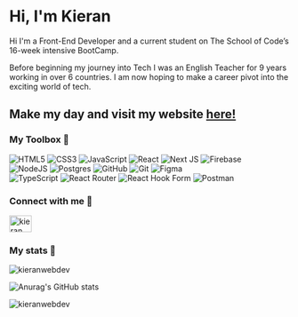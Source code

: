 # Hi, I'm Kieran 

Hi I'm a Front-End Developer and a current student on The School of Code’s 16-week intensive BootCamp. 

Before beginning my journey into Tech I was an English Teacher for 9 years working in over 6 countries. I am now hoping to make a career pivot into the exciting world of tech.

## Make my day and visit my website <a href="https://kieran-gill-portfolio.netlify.app/" target="_blank" rel="noreferrer">here!</a>

<!-- ### About me

- I began coding during the COVID lockdown and quickly fell in love with it after I managed to center my first div. Since then I have been on an exciting learning journey full of exhilarating peaks and character-building troughs (cant't have one without the other). I am proud of my resilience, grit and determination. I always show up and put in my best effort every day. I understand that consistency is key, as two or three baby steps each day will soon add up to giant gains over time. 

- I work well in a team and I feel that a lot of the skills I have learned during my teaching career are relevant to working in a tech team. I can create a warm, supportive and friendly atmosphere to work, learn and play in. 

- During my time at the School of Code I have really loved the joys of sharing the wins and small triumphs with my teams and coding partners, as well as supporting each other during the inevitable roadblocks. 

- My hobbies include running, resistance training, reading, gaming and playing fetch with my favourite canine, Dori. I enjoy travelling and exploring new worlds, but to be honest, as I get deeper into my thirties, my perfect evening simply involves lounging on a sofa whilst watching a good movie with my girlfriend. -->


<!-- You can reach me on linkedIn through the link below:
https://www.linkedin.com/in/kieran-gill-b98b38229/ -->

<!-- 
<h3 align="center">A passionate frontend developer from India</h3> -->

### My Toolbox 🧰

![HTML5](https://img.shields.io/badge/html5-%23E34F26.svg?style=for-the-badge&logo=html5&logoColor=white)  ![CSS3](https://img.shields.io/badge/css3-%231572B6.svg?style=for-the-badge&logo=css3&logoColor=white)  ![JavaScript](https://img.shields.io/badge/javascript-%23323330.svg?style=for-the-badge&logo=javascript&logoColor=%23F7DF1E)  ![React](https://img.shields.io/badge/react-%2320232a.svg?style=for-the-badge&logo=react&logoColor=%2361DAFB)  ![Next JS](https://img.shields.io/badge/Next-black?style=for-the-badge&logo=next.js&logoColor=white) ![Firebase](https://img.shields.io/badge/firebase-%23039BE5.svg?style=for-the-badge&logo=firebase) 
<br>
![NodeJS](https://img.shields.io/badge/node.js-6DA55F?style=for-the-badge&logo=node.js&logoColor=white)  ![Postgres](https://img.shields.io/badge/postgres-%23316192.svg?style=for-the-badge&logo=postgresql&logoColor=white)  ![GitHub](https://img.shields.io/badge/github-%23121011.svg?style=for-the-badge&logo=github&logoColor=white) 	![Git](https://img.shields.io/badge/git-%23F05033.svg?style=for-the-badge&logo=git&logoColor=white)	 ![Figma](https://img.shields.io/badge/figma-%23F24E1E.svg?style=for-the-badge&logo=figma&logoColor=white) 
<br>
![TypeScript](https://img.shields.io/badge/typescript-%23007ACC.svg?style=for-the-badge&logo=typescript&logoColor=white)  ![React Router](https://img.shields.io/badge/React_Router-CA4245?style=for-the-badge&logo=react-router&logoColor=white)  ![React Hook Form](https://img.shields.io/badge/React%20Hook%20Form-%23EC5990.svg?style=for-the-badge&logo=reacthookform&logoColor=white)  ![Postman](https://img.shields.io/badge/Postman-FF6C37?style=for-the-badge&logo=postman&logoColor=white)

### Connect with me 🤝

<a href="https://linkedin.com/in/kieran-gill" target="blank"><img align="center" src="https://raw.githubusercontent.com/rahuldkjain/github-profile-readme-generator/master/src/images/icons/Social/linked-in-alt.svg" alt="kieran gill" height="30" width="40" /></a>


### My stats 📝

<p><img align="center" src="https://github-readme-streak-stats.herokuapp.com/?user=kieranwebdev&show_icons=true&theme=tokyonight&count_private=true&show_icons=true" alt="kieranwebdev" /></p>

![Anurag's GitHub stats](https://github-readme-stats.vercel.app/api?username=KieranWebDev&count_private=true&theme=tokyonight)


<p align="left"> <img src="https://komarev.com/ghpvc/?username=kieranwebdev&label=Profile%20views&color=0e75b6&style=flat" alt="kieranwebdev" /> </p>



<!-- <p><img align="center" src="https://github-readme-stats.vercel.app/api/top-langs?username=kieranwebdev&show_icons=true&locale=en&layout=compact" alt="kieranwebdev" /></p> -->





<!-- [![Anurag's GitHub stats](https://github-readme-stats.vercel.app/api?username=KieranWebDev)](https://github.com/anuraghazra/github-readme-stats) -->




<!-- **KieranWebDev/KieranWebDev** is a ✨ _special_ ✨ repository because its `README.md` (this file) appears on your GitHub profile.

Here are some ideas to get you started:

- 🔭 I’m currently working on ...
- 🌱 I’m currently learning ...
- 👯 I’m looking to collaborate on ...
- 🤔 I’m looking for help with ...
- 💬 Ask me about ...
- 📫 How to reach me: ...
- 😄 Pronouns: ...
- ⚡ Fun fact: ...
-->
